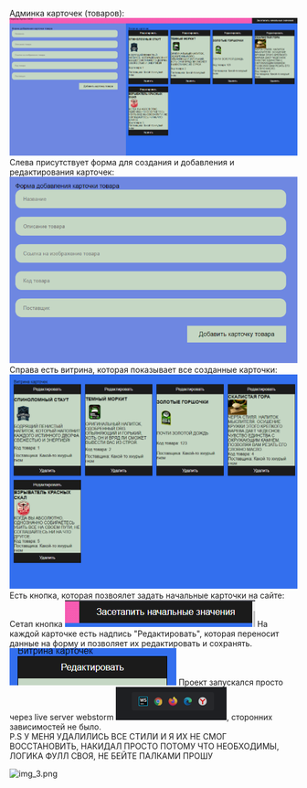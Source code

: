 Админка карточек (товаров):
![img.png](img.png)
Слева присутствует форма для создания и добавления и редактирования карточек:
![img_1.png](img_1.png)
Справа есть витрина, которая показывает все созданные карточки:
![img_2.png](img_2.png)
Есть кнопка, которая позвоялет задать начальные карточки на сайте: Сетап кнопка 
![img_3.png](img_3.png)
На каждой карточке есть надпись "Редактировать", которая переносит данные на форму и позволяет их редактировать и сохранять. ![img_4.png](img_4.png)
Проект запускался просто через live server webstorm ![img_5.png](img_5.png), сторонних зависимостей не было.
<br/>P.S У МЕНЯ УДАЛИЛИСЬ ВСЕ СТИЛИ И Я ИХ НЕ СМОГ ВОССТАНОВИТЬ, НАКИДАЛ ПРОСТО ПОТОМУ ЧТО НЕОБХОДИМЫ, ЛОГИКА ФУЛЛ СВОЯ, НЕ БЕЙТЕ ПАЛКАМИ ПРОШУ


![img_3.png](https://i.ytimg.com/vi/8qySg9GBWHc/maxresdefault.jpg)
